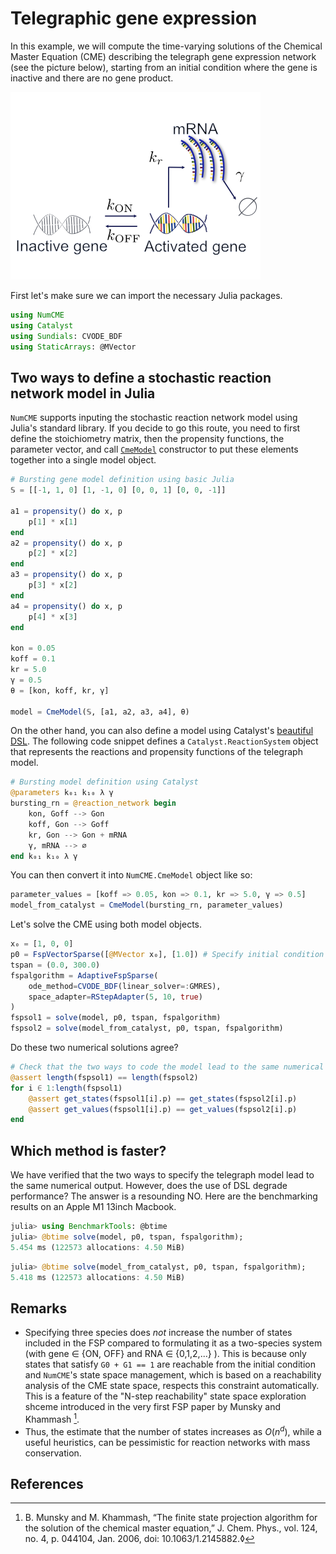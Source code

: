 # Telegraphic gene expression
In this example, we will compute the time-varying solutions of the Chemical Master Equation (CME) describing the telegraph gene expression network (see the picture below), starting from an initial condition where the gene is inactive and there are no gene product.

![](assets/bursting_schematic.png)


First let's make sure we can import the necessary Julia packages.
```julia
using NumCME
using Catalyst 
using Sundials: CVODE_BDF
using StaticArrays: @MVector
```

## Two ways to define a stochastic reaction network model in Julia
`NumCME` supports inputing the stochastic reaction network model using Julia's standard library. If you decide to go this route, you need to first define the stoichiometry matrix, then the propensity functions, the parameter vector, and call [`CmeModel`](@ref) constructor to put these elements together into a single model object.
```julia
# Bursting gene model definition using basic Julia
𝕊 = [[-1, 1, 0] [1, -1, 0] [0, 0, 1] [0, 0, -1]]

a1 = propensity() do x, p
    p[1] * x[1]
end
a2 = propensity() do x, p
    p[2] * x[2]
end
a3 = propensity() do x, p
    p[3] * x[2]
end
a4 = propensity() do x, p
    p[4] * x[3]
end

kon = 0.05
koff = 0.1
kr = 5.0
γ = 0.5
θ = [kon, koff, kr, γ]

model = CmeModel(𝕊, [a1, a2, a3, a4], θ)
```

On the other hand, you can also define a model using Catalyst's [beautiful DSL](https://catalyst.sciml.ai/dev/tutorials/dsl/). The following code snippet defines a `Catalyst.ReactionSystem` object that represents the reactions and propensity functions of the telegraph model.
```julia
# Bursting model definition using Catalyst 
@parameters k₀₁ k₁₀ λ γ
bursting_rn = @reaction_network begin 
    kon, Goff --> Gon
    koff, Gon --> Goff 
    kr, Gon --> Gon + mRNA 
    γ, mRNA --> ∅
end k₀₁ k₁₀ λ γ
```

You can then convert it into `NumCME.CmeModel` object like so:
```julia
parameter_values = [koff => 0.05, kon => 0.1, kr => 5.0, γ => 0.5]
model_from_catalyst = CmeModel(bursting_rn, parameter_values)
```

Let's solve the CME using both model objects.
```julia
x₀ = [1, 0, 0]
p0 = FspVectorSparse([@MVector x₀], [1.0]) # Specify initial condition
tspan = (0.0, 300.0)
fspalgorithm = AdaptiveFspSparse(
    ode_method=CVODE_BDF(linear_solver=:GMRES),
    space_adapter=RStepAdapter(5, 10, true)
)
fspsol1 = solve(model, p0, tspan, fspalgorithm)
fspsol2 = solve(model_from_catalyst, p0, tspan, fspalgorithm)
```

Do these two numerical solutions agree?
```julia
# Check that the two ways to code the model lead to the same numerical outputs 
@assert length(fspsol1) == length(fspsol2)
for i ∈ 1:length(fspsol1)
    @assert get_states(fspsol1[i].p) == get_states(fspsol2[i].p)
    @assert get_values(fspsol1[i].p) == get_values(fspsol2[i].p)
end
```
## Which method is faster?
We have verified that the two ways to specify the telegraph model lead to the same numerical output. However, does the use of DSL degrade performance? The answer is a resounding NO. Here are the benchmarking results on an Apple M1 13inch Macbook.

```julia
julia> using BenchmarkTools: @btime
julia> @btime solve(model, p0, tspan, fspalgorithm);
5.454 ms (122573 allocations: 4.50 MiB)
```

```julia
julia> @btime solve(model_from_catalyst, p0, tspan, fspalgorithm);
5.418 ms (122573 allocations: 4.50 MiB)
```

## Remarks
- Specifying three species does _not_ increase the number of states included in the FSP compared to formulating it as a two-species system (with gene ∈ {ON, OFF} and RNA ∈ {0,1,2,...} ). This is because only states that satisfy `G0 + G1 == 1` are reachable from the initial condition and `NumCME`'s state space management, which is based on a reachability analysis of the CME state space, respects this constraint automatically. This is a feature of the "N-step reachability" state space exploration shceme introduced in the very first FSP paper by Munsky and Khammash [^1].
- Thus, the estimate that the number of states increases as $O(n^d)$, while a useful heuristics, can be pessimistic for reaction networks with mass conservation.

## References
[^1]: B. Munsky and M. Khammash, “The finite state projection algorithm for the solution of the chemical master equation,” J. Chem. Phys., vol. 124, no. 4, p. 044104, Jan. 2006, doi: 10.1063/1.2145882.◊







